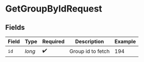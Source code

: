 # GetGroupByIdRequest


## Fields

| Field              | Type               | Required           | Description        | Example            |
| ------------------ | ------------------ | ------------------ | ------------------ | ------------------ |
| `id`               | *long*             | :heavy_check_mark: | Group id to fetch  | 194                |